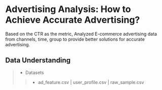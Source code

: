 # Advertising Analysis: How to Achieve Accurate Advertising?
Based on the CTR as the metric, Analyzed E-commerce advertising data from channels, time, group to provide better solutions for accurate advertising.
## Data Understanding
> * Datasets
>> * ad_feature.csv | user_profile.csv | raw_sample.csv
